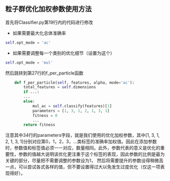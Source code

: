## 粒子群优化加权参数使用方法

首先将Classifier.py第19行内的代码进行修改

* 如果需要最大化总体准确率

```python
self.opt_mode = 'ac'
```

* 如果需要调整每一个类别的优化细节（设置为这个）

```python
self.opt_mode = 'mul'
```

然后跳转到第27行的f_per_particle函数

```python
    def f_per_particle(self, features, alpha, mode='ac'):
        total_features = self.dimensions
        if ...:
        ...
        else:
            mul_ac = self.classify(features)[1]
            parameters = [1, 3, 1, 2, 1, 3, 1]
            fitness = 0
            ...
        return fitness
```

注意其中34行的parameters字段，就是我们使用的优化加权参数，其中[1, 3, 1, 2, 1, 3, 1]分别对应第0，1，2，3，...类标签的准确率加权值。因此在添加参数时，参数值和标签值必须一一对应，数量相同。此外，参数代表的意义是优化的重要性，参数的值越大说明该优化更注重于这个标签的表现，因此参数的比例是最为关键的部分，尽量把不需要调整的参数设为1， 然后将需要提升的参数设得稍微高一点，可以尝试各式各样的值，但不要设置得过大以免发生过度优化（仅这一项表现得好）。